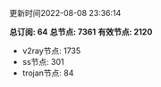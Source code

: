 更新时间2022-08-08 23:36:14

**总订阅: 64**
**总节点: 7361**
**有效节点: 2120**
- v2ray节点: 1735
- ss节点: 301
- trojan节点: 84
